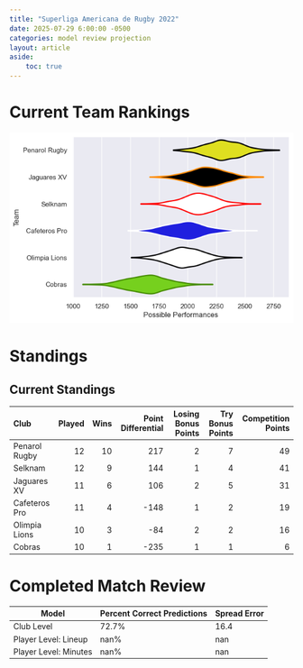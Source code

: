 ```yaml
---  
title: "Superliga Americana de Rugby 2022"  
date: 2025-07-29 6:00:00 -0500  
categories: model review projection  
layout: article  
aside:  
    toc: true  
---
```

# Current Team Rankings


![Club Rankings](plots/rankings_Superliga_Americana_de_Rugby_2022.png)
# Standings

## Current Standings


| Club          |   Played |   Wins |   Point Differential |   Losing Bonus Points |   Try Bonus Points |   Competition Points |
|:--------------|---------:|-------:|---------------------:|----------------------:|-------------------:|---------------------:|
| Penarol Rugby |       12 |     10 |                  217 |                     2 |                  7 |                   49 |
| Selknam       |       12 |      9 |                  144 |                     1 |                  4 |                   41 |
| Jaguares XV   |       11 |      6 |                  106 |                     2 |                  5 |                   31 |
| Cafeteros Pro |       11 |      4 |                 -148 |                     1 |                  2 |                   19 |
| Olimpia Lions |       10 |      3 |                  -84 |                     2 |                  2 |                   16 |
| Cobras        |       10 |      1 |                 -235 |                     1 |                  1 |                    6 |



# Completed Match Review


| Model | Percent Correct Predictions | Spread Error |
| ------ | ------ | ------ |
| Club Level | 72.7% | 16.4 |
| Player Level: Lineup | nan% | nan |
| Player Level: Minutes | nan% | nan |

